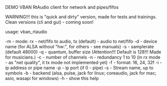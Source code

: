 DEMO VBAN RtAudio client for network and pipes/fifos

WARNING!!! this is "quick and dirty" version, made for tests and trainings.
Clean versions (cli and gui) - coming soon!

usage: vban_rtaudio <args>

-m - mode: rx - net/fifo to audio, tx (default) - audio to net/fifo
-d - device name (for ALSA without "hw:", for others - see manuals)
-s - samplerate (default 48000)
-q - quantum, buffer size (Attention!!! Default is 128!!! Made for musicians.)
-c - number of channels
-n - redundancy 1 to 10 (in rx mode - as "net quality", it tx mode not implemented yet)
-f - format: 16, 24, 32f
-i - ip address or pipe name
-p - ip port (if 0 - pipe)
-s - Stream name, up to symbols
-b - backend (alsa, pulse, jack for linux; coreaudio, jack for mac; asio, wasapi for windows)
-h - show this help

